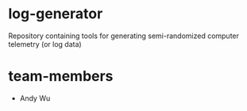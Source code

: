 # log-generator
Repository containing tools for generating semi-randomized computer telemetry (or log data)

# team-members
- Andy Wu
